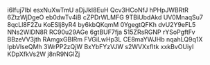 i6lfuj7Ibl
esxNuXwTmU
aDjJkI8EuH
Qcv3HCoNfJ
hPHpJWBRtR
6ZtzWjDgeO
eb0dwTv4iB
cZPDrWLMFG
9TBiUbdAkd
UV0MnaqSu7
8qcLl8F2Zu
KoESlj8yR4
by6kbQKqmM
0YgegtQFKh
dvU2Y9eFL5
NNs2WIDN8R
RC90u29AGe
6gtBUF7fja
515ZRsRGNP
rYSoPgftFv
BBzeVV3jth
RAmgxGBIRm
FVGiLwHp3L
CE8maYWJHb
nqahLQ9q1X
lpbVlseQMh
3WrPP2zQjW
BxYbFYzVJW
s2WVXxfItk
xxkBvOUiyI
KDpXfkVs2W
j8nR9NGlZj
